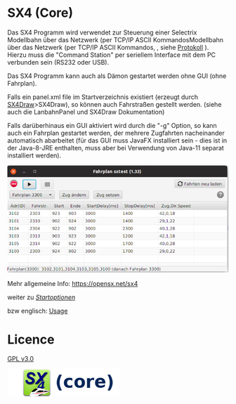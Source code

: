 # SX4 (Core)

Das SX4 Programm wird verwendet zur Steuerung einer Selectrix 
Modellbahn über das Netzwerk (per TCP/IP ASCII KommandosModellbahn über das Netzwerk (per TCP/IP ASCII Kommandos, 
, 
siehe [Protokoll](20_protocol.md)
). Hierzu muss die 
"Command Station" per seriellem Interface mit dem PC verbunden sein (RS232 oder USB).

Das SX4 Programm kann auch als Dämon gestartet werden ohne GUI (ohne Fahrplan).

Falls ein panel.xml file im Startverzeichnis existiert 
(erzeugt durch [SX4Draw](https://michael71.github.io/SX4Draw)>SX4Draw), 
so können auch Fahrstraßen gestellt werden.
(siehe auch die LanbahnPanel und SX4Draw Dokumentation)

Falls darüberhinaus ein GUI aktiviert wird durch die "-g" Option, so kann auch
ein Fahrplan gestartet werden, der mehrere Zugfahrten nacheinander automatisch 
abarbeitet (für das GUI muss JavaFX installiert sein - dies ist in der Java-8-JRE
enthalten, muss aber bei Verwendung von Java-11 separat installiert werden).

![](fahrplan1.png)

Mehr allgemeine Info: https://opensx.net/sx4

weiter zu *[Startoptionen](02_Optionen.md)*

bzw englisch: [Usage](02_usage.md)



# Licence

[GPL v3.0](https://www.gnu.org/licenses/gpl-3.0.en.html)

![](sx4_loco2_core.png)


